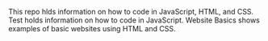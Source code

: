 This repo hlds information on how to code in JavaScript, HTML, and CSS.
Test holds information on how to code in JavaScript.
Website Basics shows examples of basic websites using HTML and CSS.
